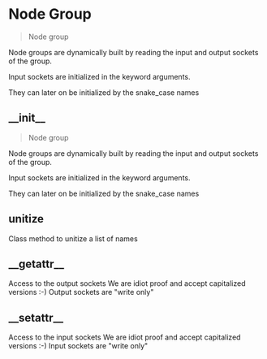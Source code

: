 
# Node Group

> Node group
  
Node groups are dynamically built by reading the input and output sockets of the group.

Input sockets are initialized in the keyword arguments.

They can later on be initialized by the snake_case names




## \_\_init\_\_

> Node group
  
Node groups are dynamically built by reading the input and output sockets of the group.

Input sockets are initialized in the keyword arguments.

They can later on be initialized by the snake_case names




## unitize

Class method to unitize a list of names


## \_\_getattr\_\_

Access to the output sockets
We are idiot proof and accept capitalized versions :-)
Output sockets are "write only"


## \_\_setattr\_\_

Access to the input sockets
We are idiot proof and accept capitalized versions :-)
Input sockets are "write only"

